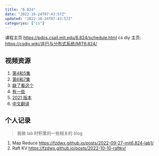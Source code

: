 ```yaml
---
title: "6.824"
date: "2022-10-24T07:43:57Z"
updated: "2022-10-24T07:43:57Z"
categories: ["cs"]
---
```

课程主页 https://pdos.csail.mit.edu/6.824/schedule.html
cs diy 主页: https://csdiy.wiki/并行与分布式系统/MIT6.824/

## 视频资源

1. [第4和5集]( https://www.bilibili.com/video/BV1x7411M7Sf/?p=13&spm_id_from=333.1007.top_right_bar_window_history.content.click&vd_source=98f230be6561d2fc7450e7ce05876f68)
2. [第6和7集](https://www.bilibili.com/video/BV1R7411t71W?p=6&vd_source=98f230be6561d2fc7450e7ce05876f68)
3. [缺了看这个](https://www.bilibili.com/video/BV1qk4y197bB/?p=4&vd_source=98f230be6561d2fc7450e7ce05876f68)
4. [有一些](https://space.bilibili.com/20572351/channel/seriesdetail?sid=2348784)
5. [2021 版本](https://www.bilibili.com/video/BV16f4y1z7kn/?vd_source=98f230be6561d2fc7450e7ce05876f68)
6. [中文翻译 ](https://mit-public-courses-cn-translatio.gitbook.io/mit6-824/)

## 个人记录

> 我做 lab 时积累的一些相关的 blog

1. Map Reduce https://fzdwx.github.io/posts/2022-09-27-mit6.824-lab1/
2. Raft KV https://fzdwx.github.io/posts/2022-10-10-raftkv/
